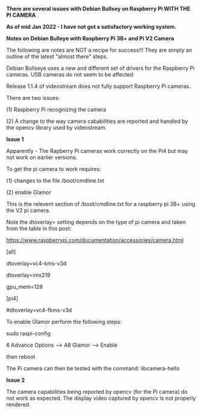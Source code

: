 **There are several issues with Debian Bullsey on Raspberry Pi WITH THE PI CAMERA**

**As of mid Jan 2022 - I have not got a satisfactory working system.**

**Notes on Debian Bulleye with Raspberry Pi 3B+ and Pi V2 Camera**

The following are notes are NOT a recipe for success!!!  They are simply an outline of the latest "almost there" steps.


Debian Bullseye uses a new and different set of drivers for the Raspberry Pi cameras.
USB cameras do not seem to be affected

Release 1.1.4 of videostream does not fully support Raspberry Pi cameras.

There are two issues:

(1) Raspberry Pi recognizing the camera

(2) A change to the way camera cababilities are reported and handled by the opencv library used by videostream.

**Issue 1**

Apparently - The Rapberry Pi cameras work correctly on the Pi4 but may not work on earlier versions.

To get the pi camera to work requires:

(1) changes to the file /boot/cmdline.txt

(2) enable Glamor

This is the relevent section of /boot/cmdline.txt for a raspberry pi 3B+ using the V2 pi camera.

Note the dtoverlay= setting depends on the type of pi camera and taken from the table in this post:

https://www.raspberrypi.com/documentation/accessories/camera.html

[all]

dtoverlay=vc4-kms-v3d

dtoverlay=imx219

gpu_mem=128

[pi4]

#dtoverlay=vc4-fkms-v3d


To enable Glamor perform the following steps:

sudo raspi-config

6 Advance Options --> A8 Glamor --> Enable 

then reboot

The Pi camera can then be tested with the command:
libcamera-hello

**Issue 2**

The camera capabilities being reported by opencv (for the Pi camera) do not work as expected.
The display video captured by opencv is not properly rendered.

